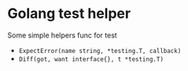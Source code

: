 # Golang test helper

Some simple helpers func for test
- `ExpectError(name string, *testing.T, callback)`
- `Diff(got, want interface{}, t *testing.T)`
